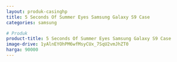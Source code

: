 ```yaml
---
layout: produk-casinghp
title: 5 Seconds Of Summer Eyes Samsung Galaxy S9 Case
categories: samsung

# Produk
product-title: 5 Seconds Of Summer Eyes Samsung Galaxy S9 Case
image-drive: 1yAlnEYOhPM6wfMsyCUx_7SqU2vmJhZT0
harga: 90000
---
```

